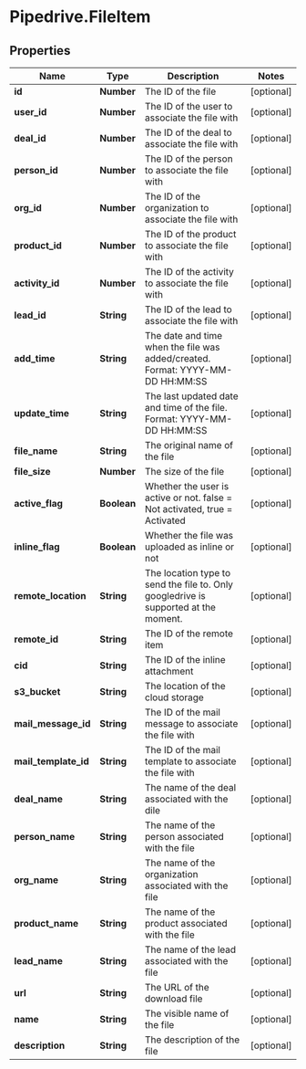 # Pipedrive.FileItem

## Properties

Name | Type | Description | Notes
------------ | ------------- | ------------- | -------------
**id** | **Number** | The ID of the file | [optional] 
**user_id** | **Number** | The ID of the user to associate the file with | [optional] 
**deal_id** | **Number** | The ID of the deal to associate the file with | [optional] 
**person_id** | **Number** | The ID of the person to associate the file with | [optional] 
**org_id** | **Number** | The ID of the organization to associate the file with | [optional] 
**product_id** | **Number** | The ID of the product to associate the file with | [optional] 
**activity_id** | **Number** | The ID of the activity to associate the file with | [optional] 
**lead_id** | **String** | The ID of the lead to associate the file with | [optional] 
**add_time** | **String** | The date and time when the file was added/created. Format: YYYY-MM-DD HH:MM:SS | [optional] 
**update_time** | **String** | The last updated date and time of the file. Format: YYYY-MM-DD HH:MM:SS | [optional] 
**file_name** | **String** | The original name of the file | [optional] 
**file_size** | **Number** | The size of the file | [optional] 
**active_flag** | **Boolean** | Whether the user is active or not. false &#x3D; Not activated, true &#x3D; Activated | [optional] 
**inline_flag** | **Boolean** | Whether the file was uploaded as inline or not | [optional] 
**remote_location** | **String** | The location type to send the file to. Only googledrive is supported at the moment. | [optional] 
**remote_id** | **String** | The ID of the remote item | [optional] 
**cid** | **String** | The ID of the inline attachment | [optional] 
**s3_bucket** | **String** | The location of the cloud storage | [optional] 
**mail_message_id** | **String** | The ID of the mail message to associate the file with | [optional] 
**mail_template_id** | **String** | The ID of the mail template to associate the file with | [optional] 
**deal_name** | **String** | The name of the deal associated with the dile | [optional] 
**person_name** | **String** | The name of the person associated with the file | [optional] 
**org_name** | **String** | The name of the organization associated with the file | [optional] 
**product_name** | **String** | The name of the product associated with the file | [optional] 
**lead_name** | **String** | The name of the lead associated with the file | [optional] 
**url** | **String** | The URL of the download file | [optional] 
**name** | **String** | The visible name of the file | [optional] 
**description** | **String** | The description of the file | [optional] 


